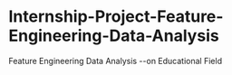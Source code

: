 # Internship-Project-Feature-Engineering-Data-Analysis
Feature Engineering Data Analysis --on Educational Field
